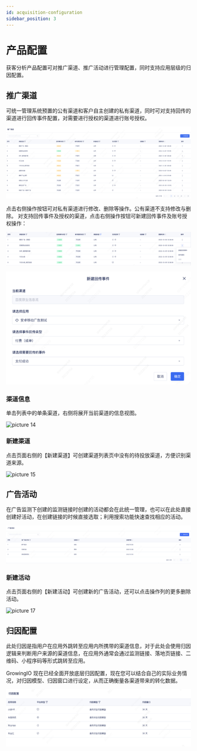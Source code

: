```yaml
---
id: acquisition-configuration
sidebar_position: 3 
---
```


# 产品配置

获客分析产品配置可对推广渠道、推广活动进行管理配置，同时支持应用层级的归因配置。

## 推广渠道

可统一管理系统预置的公有渠道和客户自主创建的私有渠道，同时可对支持回传的渠道进行回传事件配置，对需要进行授权的渠道进行账号授权。

![图 1](/img/pic_tracking_channel_acquisition-configuration.png)  


点击右侧操作按钮可对私有渠道进行修改、删除等操作。公有渠道不支持修改与删除。
对支持回传事件及授权的渠道，点击右侧操作按钮可新建回传事件及账号授权操作：

![图 2](/img/pic_callback_acquisition-configuration.png)  

![图 3](/img/pic_callback_create_acquisition-configuration.png)  


### 渠道信息

单击列表中的单条渠道，右侧将展开当前渠道的信息视图。

![picture 14](/img/43c0d873e48cdfcb2d0fff47235c151f189d9cc183e0a732ccbe70eb396f598b_pic_1668086793636_2022-11-10.png)  

### 新建渠道

点击页面右侧的【新建渠道】可创建渠道列表页中没有的待投放渠道，方便识别渠道来源。

![picture 15](/img/ebb732b6236146478b2ec02333af91dbe9e81ba220f733b9b32a2433c3889cad_pic_1668086825963_2022-11-10.png)  

## 广告活动

在广告监测下创建的监测链接时创建的活动都会在此统一管理，也可以在此处直接创建好活动，在创建链接的时候直接选取；利用搜索功能快速查找相应的活动。

![图 6](/img/pic_campaign_acquisition-configuration.png)  


### 新建活动

点击页面右侧的【新建活动】可创建新的广告活动，还可以点击操作列的更多删除活动。

![picture 17](/img/7991f4df31d8d72f5f1ff76e20e63a9d96e8f24cea495986a4785b99c0df0b94_pic_1668086940341_2022-11-10.png)  

## 归因配置

此处归因是指用户在应用外跳转至应用内所携带的渠道信息，对于此处会使用归因逻辑来判断用户来源的渠道信息，在应用外通常会通过监测链接、落地页链接、二维码、小程序码等形式跳转至应用。

GrowingIO 现在已经全面开放底层归因配置，现在您可以结合自己的实际业务情况，对归因模型、归因窗口进行设定，从而正确衡量各渠道带来的转化数据。

![图 8](/img/pic_config_acquisition-configuration.png)  



